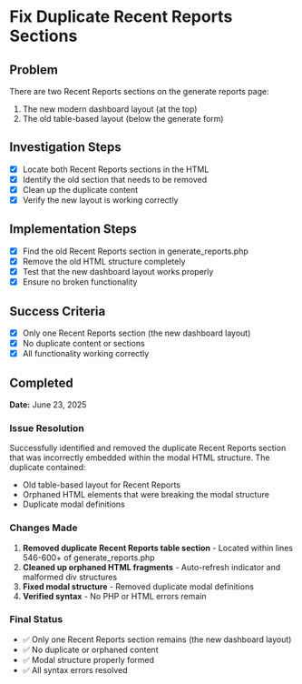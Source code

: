 # Fix Duplicate Recent Reports Sections

## Problem
There are two Recent Reports sections on the generate reports page:
1. The new modern dashboard layout (at the top)
2. The old table-based layout (below the generate form)

## Investigation Steps
- [x] Locate both Recent Reports sections in the HTML
- [x] Identify the old section that needs to be removed
- [x] Clean up the duplicate content
- [x] Verify the new layout is working correctly

## Implementation Steps
- [x] Find the old Recent Reports section in generate_reports.php
- [x] Remove the old HTML structure completely
- [x] Test that the new dashboard layout works properly
- [x] Ensure no broken functionality

## Success Criteria
- [x] Only one Recent Reports section (the new dashboard layout)
- [x] No duplicate content or sections
- [x] All functionality working correctly

## Completed
**Date:** June 23, 2025

### Issue Resolution
Successfully identified and removed the duplicate Recent Reports section that was incorrectly embedded within the modal HTML structure. The duplicate contained:
- Old table-based layout for Recent Reports
- Orphaned HTML elements that were breaking the modal structure
- Duplicate modal definitions

### Changes Made
1. **Removed duplicate Recent Reports table section** - Located within lines 546-600+ of generate_reports.php
2. **Cleaned up orphaned HTML fragments** - Auto-refresh indicator and malformed div structures
3. **Fixed modal structure** - Removed duplicate modal definitions
4. **Verified syntax** - No PHP or HTML errors remain

### Final Status
- ✅ Only one Recent Reports section remains (the new dashboard layout)
- ✅ No duplicate or orphaned content
- ✅ Modal structure properly formed
- ✅ All syntax errors resolved
